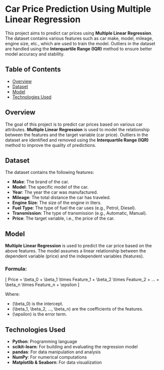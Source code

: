# Car Price Prediction Using Multiple Linear Regression

This project aims to predict car prices using **Multiple Linear Regression**. The dataset contains various features such as car make, model, mileage, engine size, etc., which are used to train the model. Outliers in the dataset are handled using the **Interquartile Range (IQR)** method to ensure better model accuracy and stability.

## Table of Contents
- [Overview](#overview)
- [Dataset](#dataset)
- [Model](#model)
- [Technologies Used](#technologies-used)


## Overview
The goal of this project is to predict car prices based on various car attributes. **Multiple Linear Regression** is used to model the relationship between the features and the target variable (car price). Outliers in the dataset are identified and removed using the **Interquartile Range (IQR)** method to improve the quality of predictions.

## Dataset
The dataset contains the following features:
- **Make**: The brand of the car.
- **Model**: The specific model of the car.
- **Year**: The year the car was manufactured.
- **Mileage**: The total distance the car has traveled.
- **Engine Size**: The size of the engine in liters.
- **Fuel Type**: The type of fuel the car uses (e.g., Petrol, Diesel).
- **Transmission**: The type of transmission (e.g., Automatic, Manual).
- **Price**: The target variable, i.e., the price of the car.

## Model
**Multiple Linear Regression** is used to predict the car price based on the above features. The model assumes a linear relationship between the dependent variable (price) and the independent variables (features).

### Formula:
\[
Price = \beta_0 + \beta_1 \times Feature_1 + \beta_2 \times Feature_2 + ... + \beta_n \times Feature_n + \epsilon
\]

Where:
- \(\beta_0\) is the intercept.
- \(\beta_1, \beta_2, ..., \beta_n\) are the coefficients of the features.
- \(\epsilon\) is the error term.

## Technologies Used
- **Python**: Programming language
- **scikit-learn**: For building and evaluating the regression model
- **pandas**: For data manipulation and analysis
- **NumPy**: For numerical computations
- **Matplotlib & Seaborn**: For data visualization


